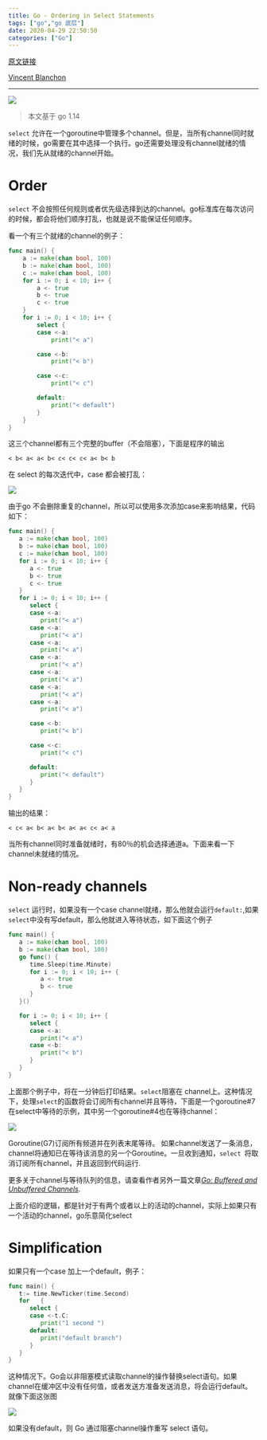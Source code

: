 ```yaml
---
title: Go - Ordering in Select Statements
tags: ["go","go 底层"]
date: 2020-04-29 22:50:50
categories: ["Go"]
---
```



 [原文链接](https://medium.com/a-journey-with-go/go-ordering-in-select-statements-fd0ff80fd8d6)

[Vincent Blanchon](https://medium.com/@blanchon.vincent?source=post_page-----fd0ff80fd8d6----------------------)

----------------

![](https://blog-image-1253555052.cos.ap-guangzhou.myqcloud.com/20200429220520.png)

> 本文基于 go 1.14 

`select` 允许在一个goroutine中管理多个channel。但是，当所有channel同时就绪的时候，go需要在其中选择一个执行。go还需要处理没有channel就绪的情况，我们先从就绪的channel开始。

# Order

`select` 不会按照任何规则或者优先级选择到达的channel。go标准库在每次访问的时候，都会将他们顺序打乱，也就是说不能保证任何顺序。

看一个有三个就绪的channel的例子：

``` go
func main() {
	a := make(chan bool, 100)
	b := make(chan bool, 100)
	c := make(chan bool, 100)
	for i := 0; i < 10; i++ {
		a <- true
		b <- true
		c <- true
	}
	for i := 0; i < 10; i++ {
		select {
		case <-a:
			print("< a")

		case <-b:
			print("< b")

		case <-c:
			print("< c")

		default:
			print("< default")
		}
	}
}
```

这三个channel都有三个完整的buffer（不会阻塞），下面是程序的输出

``` shell
< b< a< a< b< c< c< c< a< b< b
```

在 select 的每次迭代中，case 都会被打乱：

![](https://blog-image-1253555052.cos.ap-guangzhou.myqcloud.com/20200429223415.png)

由于go 不会删除重复的channel，所以可以使用多次添加case来影响结果，代码如下：

```go
func main() {
   a := make(chan bool, 100)
   b := make(chan bool, 100)
   c := make(chan bool, 100)
   for i := 0; i < 10; i++ {
      a <- true
      b <- true
      c <- true
   }
   for i := 0; i < 10; i++ {
      select {
      case <-a:
         print("< a")
      case <-a:
         print("< a")
      case <-a:
         print("< a")
      case <-a:
         print("< a")
      case <-a:
         print("< a")
      case <-a:
         print("< a")
      case <-a:
         print("< a")

      case <-b:
         print("< b")

      case <-c:
         print("< c")

      default:
         print("< default")
      }
   }
}
```

输出的结果：

```shell
< c< a< b< a< b< a< a< c< a< a
```

当所有channel同时准备就绪时，有80％的机会选择通道a。下面来看一下channel未就绪的情况。

# Non-ready channels

`select` 运行时，如果没有一个case channel就绪，那么他就会运行`default:`,如果 `select`中没有写default，那么他就进入等待状态，如下面这个例子

```go
func main() {
   a := make(chan bool, 100)
   b := make(chan bool, 100)
   go func() {
      time.Sleep(time.Minute)
      for i := 0; i < 10; i++ {
         a <- true
         b <- true
      }
   }()

   for i := 0; i < 10; i++ {
      select {
      case <-a:
         print("< a")
      case <-b:
         print("< b")
      }
   }
}
```

上面那个例子中，将在一分钟后打印结果。`select`阻塞在 channel上。这种情况下，处理`select`的函数将会订阅所有channel并且等待，下面是一个goroutine#7在select中等待的示例，其中另一个goroutine#4也在等待channel：

![](https://blog-image-1253555052.cos.ap-guangzhou.myqcloud.com/20200429225528.png)

Goroutine(G7)订阅所有频道并在列表末尾等待。 如果channel发送了一条消息，channel将通知已在等待该消息的另一个Goroutine。一旦收到通知，`select `将取消订阅所有channel，并且返回到代码运行.

更多关于channel与等待队列的信息，请查看作者另外一篇文章[*Go: Buffered and Unbuffered Channels*](https://medium.com/a-journey-with-go/go-buffered-and-unbuffered-channels-29a107c00268)*.*

上面介绍的逻辑，都是针对于有两个或者以上的活动的channel，实际上如果只有一个活动的channel，go乐意简化select

# Simplification

如果只有一个case 加上一个default，例子：

```go
func main() {
   t:= time.NewTicker(time.Second)
   for   {
      select {
      case <-t.C:
         print("1 second ")
      default:
         print("default branch")
      }
   }
}
```

这种情况下。Go会以非阻塞模式读取channel的操作替换select语句。如果channel在缓冲区中没有任何值，或者发送方准备发送消息，将会运行default。就像下面这张图

![](https://blog-image-1253555052.cos.ap-guangzhou.myqcloud.com/20200429231908.png)

如果没有default，则 Go 通过阻塞channel操作重写 select 语句。